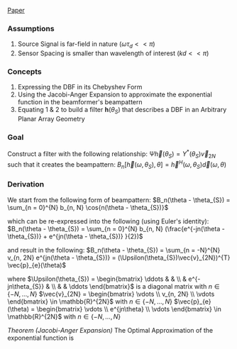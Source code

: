[Paper](https://asa.scitation.org/doi/10.1121/1.5048044)

### Assumptions
1. Source Signal is far-field in nature ($\omega \tau_{d} << \pi$)
2. Sensor Spacing is smaller than wavelength of interest ($kd << \pi$)

### Concepts
1. Expressing the DBF in its Chebyshev Form
2. Using the Jacobi-Anger Expansion to approximate the exponential function  in the beamformer's beampattern
3. Equating 1 & 2 to build a filter $\mathbf{h}(\theta_{S})$ that describes a DBF in an Arbitrary Planar Array Geometry


### Goal
Construct a filter with the following relationship:
$\Psi \vec{h}(\theta_{S}) = \Upsilon^{*}(\theta_{S}) \vec{v}_{2N}$
such that it creates the beampattern:
$B_{n}[\vec{h}(\omega, \theta_{S}), \theta] = \vec{h}^{H}(\omega, \theta_{S}) \vec{d}(\omega, \theta)$

### Derivation
We start from the following form of beampattern:
$B_n(\theta - \theta_{S}) = \sum_{n = 0}^{N} b_{n, N} \cos{n(\theta - \theta_{S})}$

which can be re-expressed into the following (using Euler's identity):
$B_n(\theta - \theta_{S}) = \sum_{n = 0}^{N} b_{n, N} (\frac{e^{-jn(\theta - \theta_{S})} + e^{jn(\theta - \theta_{S})} }{2})$

and result in the following:
$B_n(\theta - \theta_{S}) = \sum_{n = -N}^{N} v_{n, 2N} e^{jn(\theta - \theta_{S})} = (\Upsilon(\theta_{S})\vec{v}_{2N})^{T} \vec{p}_{e}(\theta)$

where 
$\Upsilon(\theta_{S}) = \begin{bmatrix} \ddots & & \\ & e^{-jn\theta_{S}} & \\ & & \ddots \end{bmatrix}$ is a diagonal matrix with $n \in \{-N, ..., N\}$ 
$\vec{v}_{2N} = \begin{bmatrix} \vdots \\ v_{n, 2N} \\ \vdots \end{bmatrix} \in \mathbb{R}^{2N}$  with $n \in \{-N, ..., N\}$ 
$\vec{p}_{e}(\theta) = \begin{bmatrix} \vdots \\ e^{jn\theta} \\ \vdots \end{bmatrix} \in \mathbb{R}^{2N}$ with $n \in \{-N, ..., N\}$ 

*Theorem (Jacobi-Anger Expansion)*  The Optimal Approximation of the exponential function is